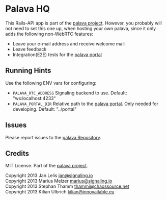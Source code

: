 # Palava HQ

This Rails-API app is part of the [palava project](https://palava.tv). However, you probably will not need to set this one up, when hosting your own palava, since it only adds the following non-WebRTC features:

- Leave your e-mail address and receive welcome mail
- Leave feedback
- Integration(E2E) tests for the [palava portal](https://github.com/palavatv/palava-portal)

## Running Hints

Use the following ENV vars for configuring:

- `PALAVA_RTC_ADDRESS` Signaling backend to use. Default: "ws:localhost:4233"
- `PALAVA_PORTAL_DIR` Relative path to the [palava portal](https://github.com/palavatv/palava-portal). Only needed for developing. Default: "../portal"

## Issues

Please report issues to the [palava Repository](https://github.com/palavatv/palava/issues).

## Credits

MIT License. Part of the [palava project](https://palava.tv).

Copyright 2013 Jan Lelis       jan@signaling.io <br/>
Copyright 2013 Marius Melzer   marius@signaling.io <br/>
Copyright 2013 Stephan Thamm   thammi@chaossource.net <br/>
Copyright 2013 Kilian Ulbrich  kilian@innovailable.eu
